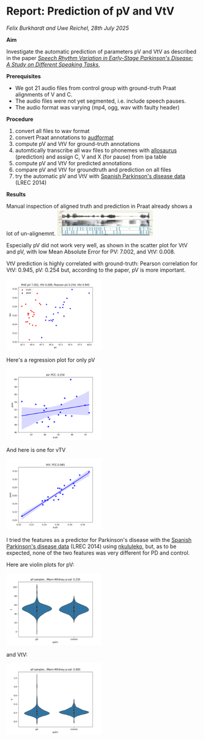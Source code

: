 # Report: Prediction of pV and VtV

*Felix Burkhardt and Uwe Reichel, 28th July 2025*

**Aim**

Investigate the automatic prediction of parameters pV and VtV as described in the paper [*Speech Rhythm Variation in Early-Stage Parkinson's Disease: A Study on Different Speaking Tasks*](https://www.frontiersin.org/journals/psychology/articles/10.3389/fpsyg.2021.668291/full),


**Prerequisites**

* We got 21 audio files from control group with ground-truth Praat alignments of V and C.
* The audio files were not yet segmented, i.e. include speech pauses.
* The audio format was varying (mp4, ogg, wav with faulty header)

**Procedure**

1) convert all files to wav format
2) convert Praat annotations to [audformat](https://audeering.github.io/audformat/)
3) compute pV and VtV for ground-truth annotations
4) automtically transcribe all wav files to phonemes with [allosaurus](https://github.com/xinjli/allosaurus) (prediction) and assign C, V and X (for pause) from ipa table
5) compute pV and VtV for predicted annotations 
6) compare pV and VtV for groundtruth and prediction on all files
7) try the automatic pV and VtV with [Spanish Parkinson's disease data](http://www.lrec-conf.org/proceedings/lrec2014/pdf/7_Paper.pdf) (LREC 2014)


**Results**

Manual inspection of aligned truth and prediction in Praat already shows a lot of un-alignemnt.
<img src="images/pause_treatment.png" width="50%"/>


Especially pV did not work very well, as shown in the scatter plot for VtV and pV, with low Mean Absolute Error for PV: 7.002, and VtV: 0.008.

VtV prediction is highly correlated with ground-truth:
Pearson correlation for VtV: 0.945, pV: 0.254
but, according to the paper, pV is more important.

<img src="images/vtv_pv_scatter.png" width="50%"/>



Here's a regression plot for only pV

<img src="images/pv_regression.png" width="50%"/>

And here is one for vTV

<img src="images/vtv_regression.png" width="50%"/>


I tried the features as a predictor for Parkinson's disease with the [Spanish Parkinson's disease data](http://www.lrec-conf.org/proceedings/lrec2014/pdf/7_Paper.pdf) (LREC 2014) using [nkululeko](https://github.com/felixbur/nkululeko), but, as to be expected, none of the two features was very different for PD and control.

Here are violin plots for pV:

<img src="images/pv_spanish.png" width="50%"/>

and VtV:

<img src="images/vtv_spanish.png" width="50%"/>
